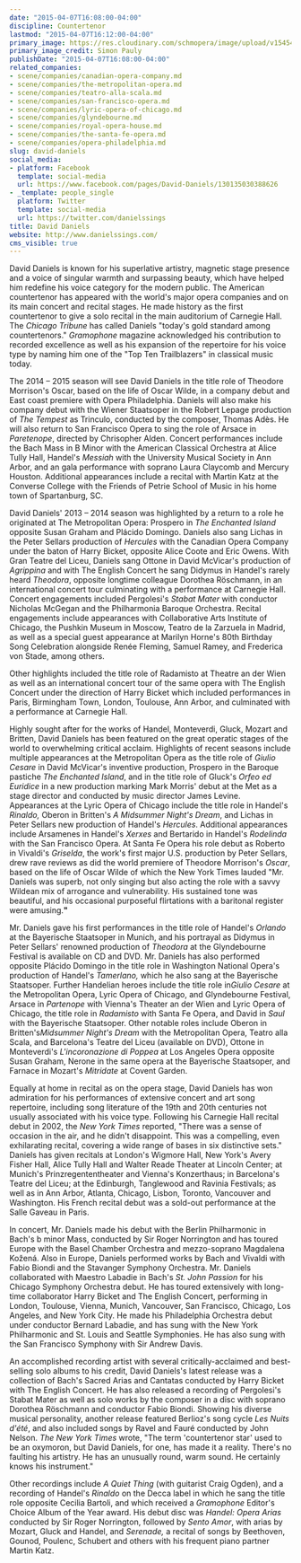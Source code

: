```yaml
---
date: "2015-04-07T16:08:00-04:00"
discipline: Countertenor
lastmod: "2015-04-07T16:12:00-04:00"
primary_image: https://res.cloudinary.com/schmopera/image/upload/v1545409169/media/webhook-uploads/1428437219977/DavidDaniels-pc-SimonPauly.jpg.jpg
primary_image_credit: Simon Pauly
publishDate: "2015-04-07T16:08:00-04:00"
related_companies:
- scene/companies/canadian-opera-company.md
- scene/companies/the-metropolitan-opera.md
- scene/companies/teatro-alla-scala.md
- scene/companies/san-francisco-opera.md
- scene/companies/lyric-opera-of-chicago.md
- scene/companies/glyndebourne.md
- scene/companies/royal-opera-house.md
- scene/companies/the-santa-fe-opera.md
- scene/companies/opera-philadelphia.md
slug: david-daniels
social_media:
- platform: Facebook
  template: social-media
  url: https://www.facebook.com/pages/David-Daniels/130135030388626
- _template: people_single
  platform: Twitter
  template: social-media
  url: https://twitter.com/danielssings
title: David Daniels
website: http://www.danielssings.com/
cms_visible: true
---
```


<p>
	David Daniels is known for his superlative artistry, magnetic stage presence and a voice of singular warmth and surpassing beauty, which have helped him redefine his voice category for the modern public. The American countertenor has appeared with the world's major opera companies and on its main concert and recital stages. He made history as the first countertenor to give a solo recital in the main auditorium of Carnegie Hall. The <em>Chicago Tribune</em> has called Daniels "today's gold standard among countertenors." <em>Gramophone</em> magazine acknowledged his contribution to recorded excellence as well as his expansion of the repertoire for his voice type by naming him one of the "Top Ten Trailblazers" in classical music today.
</p>
<p>
	The 2014 – 2015 season will see David Daniels in the title role of Theodore Morrison's Oscar, based on the life of Oscar Wilde, in a company debut and East coast premiere with Opera Philadelphia. Daniels will also make his company debut with the Wiener Staatsoper in the Robert Lepage production of <em>The Tempest</em> as Trinculo, conducted by the composer, Thomas Adès. He will also return to San Francisco Opera to sing the role of Arsace in <em>Paretenope</em>, directed by Chrisopher Alden. Concert performances include the Bach Mass in B Minor with the American Classical Orchestra at Alice Tully Hall, Handel's <em>Messiah</em> with the University Musical Society in Ann Arbor, and an gala performance with soprano Laura Claycomb and Mercury Houston. Additional appearances include a recital with Martin Katz at the Converse College with the Friends of Petrie School of Music in his home town of Spartanburg, SC.
</p>
<p>
	David Daniels' 2013 – 2014 season was highlighted by a return to a role he originated at The Metropolitan Opera: Prospero in <em>The Enchanted Island</em> opposite Susan Graham and Plácido Domingo. Daniels also sang Lichas in the Peter Sellars production of <em>Hercules</em> with the Canadian Opera Company under the baton of Harry Bicket, opposite Alice Coote and Eric Owens. With Gran Teatre del Liceu, Daniels sang Ottone in David McVicar's production of <em>Agrippina</em> and with The English Concert he sang Didymus in Handel's rarely heard <em>Theodora</em>, opposite longtime colleague Dorothea Röschmann, in an international concert tour culminating with a performance at Carnegie Hall. Concert engagements included Pergolesi's <em>Stabat Mater</em> with conductor Nicholas McGegan and the Philharmonia Baroque Orchestra. Recital engagements include appearances with Collaborative Arts Institute of Chicago, the Pushkin Museum in Moscow, Teatro de la Zarzuela in Madrid, as well as a special guest appearance at Marilyn Horne's 80th Birthday Song Celebration alongside Renée Fleming, Samuel Ramey, and Frederica von Stade, among others.
</p>
<p>
	 Other highlights included the title role of Radamisto at Theatre an der Wien as well as an international concert tour of the same opera with The English Concert under the direction of Harry Bicket which included performances in Paris, Birmingham Town, London, Toulouse, Ann Arbor, and culminated with a performance at Carnegie Hall.
</p>
<p>
	<strong> </strong>Highly sought after for the works of Handel, Monteverdi, Gluck, Mozart and Britten, David Daniels has been featured on the great operatic stages of the world to overwhelming critical acclaim. Highlights of recent seasons inc<strong></strong>lude multiple appearances at the Metropolitan Opera as the title role of <em>Giulio Cesare</em> in David McVicar's inventive production, Prospero in the Baroque pastiche <em>The Enchanted Island</em>, and in the title role of Gluck's <em>Orfeo ed Euridice </em>in a new production marking Mark Morris' debut at the Met as a stage director and conducted by music director James Levine. Appearances at the Lyric Opera of Chicago include the title role in Handel's <em>Rinaldo, </em>Oberon in Britten's <em>A Midsummer Night's Dream</em>, and Lichas in Peter Sellars new production of Handel's <em>Hercules</em>. Additional appearances include Arsamenes in Handel's <em>Xerxes</em> and Bertarido in Handel's <em>Rodelinda </em>with the San Francisco Opera. At Santa Fe Opera his role debut as Roberto in Vivaldi's <em>Griselda</em>, the work's first major U.S. production by Peter Sellars, drew rave reviews as did the world premiere of Theodore Morrison's <em>Oscar</em>, based on the life of Oscar Wilde of which the New York Times lauded "Mr. Daniels was superb, not only singing but also acting the role with a savvy Wildean mix of arrogance and vulnerability. His sustained tone was beautiful, and his occasional purposeful flirtations with a baritonal register were amusing.<strong>"</strong>
</p>
<p>
	Mr. Daniels gave his first performances in the title role of Handel's <em>Orlando</em> at the Bayerische Staatsoper in Munich, and his portrayal as Didymus in Peter Sellars' renowned production of <em>Theodora </em>at the Glyndebourne Festival is available on CD and DVD. Mr. Daniels has also performed opposite Plácido Domingo in the title role in Washington National Opera's production of Handel's <em>Tamerlano, </em>which he also sang at the Bayerische Staatsoper. Further Handelian heroes include the title role in<em>Giulio Cesare</em> at the Metropolitan Opera, Lyric Opera of Chicago, and Glyndebourne Festival, Arsace in <em>Partenope </em>with Vienna's Theater an der Wien and Lyric Opera of Chicago, the title role in <em>Radamisto</em> with Santa Fe Opera, and David in <em>Saul</em> with the Bayerische Staatsoper. Other notable roles include Oberon in Britten's<em>Midsummer Night's Dream</em> with the Metropolitan Opera, Teatro alla Scala, and Barcelona's Teatre del Liceu (available on DVD), Ottone in Monteverdi's <em>L'incoronazione di Poppea</em> at Los Angeles Opera opposite Susan Graham, Nerone in the same opera at the Bayerische Staatsoper, and Farnace in Mozart's <em>Mitridate </em>at Covent Garden.
</p>
<p>
	Equally at home in recital as on the opera stage, David Daniels has won admiration for his performances of extensive concert and art song repertoire, including song literature of the 19th and 20th centuries not usually associated with his voice type. Following his Carnegie Hall recital debut in 2002, the <em>New York Times</em> reported, "There was a sense of occasion in the air, and he didn't disappoint. This was a compelling, even exhilarating recital, covering a wide range of bases in six distinctive sets." Daniels has given recitals at London's Wigmore Hall, New York's Avery Fisher Hall, Alice Tully Hall and Walter Reade Theater at Lincoln Center; at Munich's Prinzregententheater and Vienna's Konzerthaus; in Barcelona's Teatre del Liceu; at the Edinburgh, Tanglewood and Ravinia Festivals; as well as in Ann Arbor, Atlanta, Chicago, Lisbon, Toronto, Vancouver and Washington. His French recital debut was a sold-out performance at the Salle Gaveau in Paris.
</p>
<p>
	In concert, Mr. Daniels made his debut with the Berlin Philharmonic in Bach's b minor Mass, conducted by Sir Roger Norrington and has toured Europe with the Basel Chamber Orchestra and mezzo-soprano Magdalena Kožená. Also in Europe, Daniels performed works by Bach and Vivaldi with Fabio Biondi and the Stavanger Symphony Orchestra. Mr. Daniels collaborated with Maestro Labadie in Bach's <em>St. John</em> <em>Passion </em>for his Chicago Symphony Orchestra debut. He has toured extensively with long-time collaborator Harry Bicket and The English Concert, performing in London, Toulouse, Vienna, Munich, Vancouver, San Francisco, Chicago, Los Angeles, and New York City. He made his Philadelphia Orchestra debut under conductor Bernard Labadie, and has sung with the New York Philharmonic and St. Louis and Seattle Symphonies. He has also sung with the San Francisco Symphony with Sir Andrew Davis.
</p>
<p>
	An accomplished recording artist with several critically-acclaimed and best-selling solo albums to his credit, David Daniels's latest release was a collection of Bach's Sacred Arias and Cantatas conducted by Harry Bicket with The English Concert. He has also released a recording of Pergolesi's Stabat Mater as well as solo works by the composer in a disc with soprano Dorothea Röschmann and conductor Fabio Biondi. Showing his diverse musical personality, another release featured Berlioz's song cycle <em>Les Nuits d'été</em>, and also included songs by Ravel and Fauré conducted by John Nelson. <em>The New York Times</em> wrote, "The term 'countertenor star' used to be an oxymoron, but David Daniels, for one, has made it a reality. There's no faulting his artistry. He has an unusually round, warm sound. He certainly knows his instrument."
</p>
<p>
	Other recordings include <em>A Quiet Thing</em> (with guitarist Craig Ogden), and a recording of Handel's <em>Rinaldo</em> on the Decca label in which he sang the title role opposite Cecilia Bartoli, and which received a <em>Gramophone </em>Editor's Choice Album of the Year award. His debut disc was <em>Handel: Opera Arias</em> conducted by Sir Roger Norrington, followed by <em>Sento Amor</em>, with arias by Mozart, Gluck and Handel, and <em>Serenade,</em> a recital of songs by Beethoven, Gounod, Poulenc, Schubert and others with his frequent piano partner Martin Katz.
</p>
